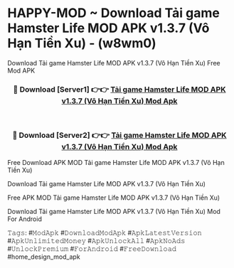 # HAPPY-MOD ~ Download Tải game Hamster Life MOD APK v1.3.7 (Vô Hạn Tiền Xu) - (w8wm0)
Download Tải game Hamster Life MOD APK v1.3.7 (Vô Hạn Tiền Xu) Free Mod APK

<div align="center">
<h3>🔴 Download [Server1] 👉👉 <a href="https://apk-comot.site?title=Tải_game_Hamster_Life_MOD_APK_v1.3.7_(Vô_Hạn_Tiền_Xu)">Tải game Hamster Life MOD APK v1.3.7 (Vô Hạn Tiền Xu) Mod Apk</a></h3><br>

<h3>🔴 Download [Server2] 👉👉 <a href="https://apk-comot.site?title=Tải_game_Hamster_Life_MOD_APK_v1.3.7_(Vô_Hạn_Tiền_Xu)">Tải game Hamster Life MOD APK v1.3.7 (Vô Hạn Tiền Xu) Mod Apk</a></h3>
</div>


Free Download APK MOD Tải game Hamster Life MOD APK v1.3.7 (Vô Hạn Tiền Xu)

Download Tải game Hamster Life MOD APK v1.3.7 (Vô Hạn Tiền Xu) 

Free APK MOD Tải game Hamster Life MOD APK v1.3.7 (Vô Hạn Tiền Xu) 

Download Tải game Hamster Life MOD APK v1.3.7 (Vô Hạn Tiền Xu) Mod For Android

𝚃𝚊𝚐𝚜: #𝙼𝚘𝚍𝙰𝚙𝚔 #𝙳𝚘𝚠𝚗𝚕𝚘𝚊𝚍𝙼𝚘𝚍𝙰𝚙𝚔 #𝙰𝚙𝚔𝙻𝚊𝚝𝚎𝚜𝚝𝚅𝚎𝚛𝚜𝚒𝚘𝚗 #𝙰𝚙𝚔𝚄𝚗𝚕𝚒𝚖𝚒𝚝𝚎𝚍𝙼𝚘𝚗𝚎𝚢 #𝙰𝚙𝚔𝚄𝚗𝚕𝚘𝚌𝚔𝙰𝚕𝚕 #𝙰𝚙𝚔𝙽𝚘𝙰𝚍𝚜 #𝚄𝚗𝚕𝚘𝚌𝚔𝙿𝚛𝚎𝚖𝚒𝚞𝚖 #𝙵𝚘𝚛𝙰𝚗𝚍𝚛𝚘𝚒𝚍 #𝙵𝚛𝚎𝚎𝙳𝚘𝚠𝚗𝚕𝚘𝚊𝚍 #home_design_mod_apk